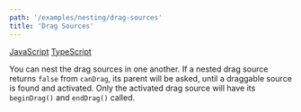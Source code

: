 ```yaml
---
path: '/examples/nesting/drag-sources'
title: 'Drag Sources'
---
```


[JavaScript](https://github.com/react-dnd/react-dnd/tree/gh-pages/examples_js/03%20Nesting/Drag%20Sources)
[TypeScript](https://github.com/react-dnd/react-dnd/tree/master/packages/examples/src/03%20Nesting/Drag%20Sources)

You can nest the drag sources in one another. If a nested drag source
returns `false` from `canDrag`, its parent will
be asked, until a draggable source is found and activated. Only the
activated drag source will have its `beginDrag()` and
`endDrag()` called.

<nesting-drag-sources></nesting-drag-sources>
